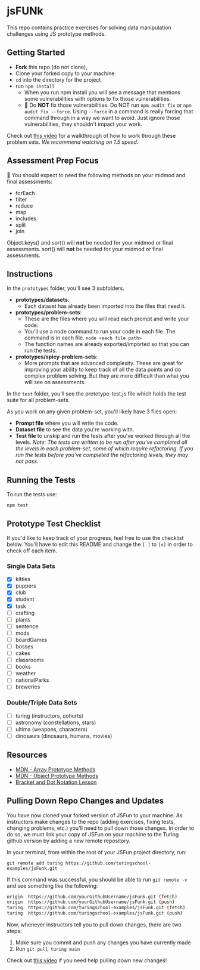 # jsFUNk

This repo contains practice exercises for solving data manipulation challenges using JS prototype methods.

## Getting Started

- **Fork** this repo (do not clone),
- Clone your forked copy to your machine.
- `cd` into the directory for the project
- run `npm install`
  - When you run npm install you will see a message that mentions some vulnerabilities with options to fix those vulnerabilities.
  - 🛑 Do **NOT** fix those vulnerabilities.  Do NOT run `npm audit fix` or `npm audit fix --force`.  Using `--force` in a command is really forcing that command through in a way we want to avoid. Just ignore those vulnerabilities, they shouldn't impact your work.

Check out [this video](https://youtu.be/-TTzFwsZX1c) for a walkthrough of how to work through these problem sets. *We recommend watching on 1.5 speed.*

## Assessment Prep Focus

🚨 You should expect to need the following methods on your midmod and final assessments:

- forEach
- filter
- reduce
- map
- includes
- split
- join

Object.keys() and sort() will **not** be needed for your midmod or final assessments.
sort() will **not** be needed for your midmod or final assessments.

## Instructions

In the `prototypes` folder, you'll see 3 subfolders.

- **prototypes/datasets**:
  - Each dataset has already been imported into the files that need it.
- **prototypes/problem-sets**:  
  - These are the files where you will read each prompt and write your code.  
  - You'll use a node command to run your code in each file. The command is in each file. `node <each file path>`  
  - The function names are already exported/imported so that you can run the tests.  
- **prototypes/spicy-problem-sets**:  
  - More prompts that are advanced complexity. These are great for improving your ability to keep track of all the data points and do complex problem solving.  But they are more difficult than what you will see on assessments.  

In the `test` folder, you'll see the prototype-test.js file which holds the test suite for all problem-sets.

As you work on any given problem-set, you'll likely have 3 files open:  

- **Prompt file** where you will write the code.  
- **Dataset file** to see the data you're working with.  
- **Test file** to unskip and run the tests after you've worked through all the levels. *Note: The tests are written to be run after you've completed all the levels in each problem-set, some of which require refactoring. If you run the tests before you've completed the refactoring levels, they may not pass.*  

## Running the Tests

To run the tests use:

`npm test`

## Prototype Test Checklist

If you'd like to keep track of your progress, feel free to use the checklist below. You'll have to edit this README and change the `[ ]` to `[x]` in order to check off each item.

### Single Data Sets

- [X] kitties
- [X] puppers
- [X] club
- [X] student
- [X] task
- [ ] crafting
- [ ] plants
- [ ] sentence
- [ ] mods
- [ ] boardGames
- [ ] bosses
- [ ] cakes
- [ ] classrooms
- [ ] books
- [ ] weather
- [ ] nationalParks
- [ ] breweries

### Double/Triple Data Sets

- [ ] turing (instructors, cohorts)
- [ ] astronomy (constellations, stars)
- [ ] ultima (weapons, characters)
- [ ] dinosaurs (dinosaurs, humans, movies)

## Resources

- [MDN - Array Prototype Methods](https://developer.mozilla.org/en-US/docs/Web/JavaScript/Reference/Global_Objects/Array/prototype#Methods)
- [MDN - Object Prototype Methods](https://developer.mozilla.org/en-US/docs/Web/JavaScript/Reference/Global_Objects/Object#Methods_of_the_Object_constructor)
- [Bracket and Dot Notation Lesson](https://curriculum.turing.edu/module2/lessons/dot_and_bracket_notation)

## Pulling Down Repo Changes and Updates

You have now cloned your forked version of JSFun to your machine. As instructors make changes to the repo (adding exercises, fixing tests, changing problems, etc.) you'll need to pull down those changes. In order to do so, we must link your copy of JSFun on your machine to the Turing github version by adding a new remote repository.

In your terminal, from within the root of your JSFun project directory, run:

`git remote add turing https://github.com/turingschool-examples/jsFunk.git`

If this command was successful, you should be able to run `git remote -v` and see something like the following:

```sh
origin  https://github.com/yourGithubUsername/jsFunk.git (fetch)
origin  https://github.com/yourGithubUsername/jsFunk.git (push)
turing  https://github.com/turingschool-examples/jsFunk.git (fetch)
turing  https://github.com/turingschool-examples/jsFunk.git (push)
```

Now, whenever instructors tell you to pull down changes, there are two steps:

1. Make sure you commit and push any changes you have currently made
2. Run `git pull turing main`

Check out [this video](https://vimeo.com/turing/review/388550182/34823726eb) if you need help pulling down new changes!

</details>
